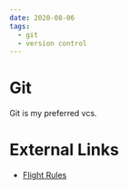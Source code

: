 ```yaml
---
date: 2020-08-06
tags:
  - git
  - version control
---
```


# Git

Git is my preferred vcs.

# External Links

- [Flight Rules](https://github.com/k88hudson/git-flight-rules)
